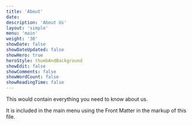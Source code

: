 ```yaml
---
title: 'About'
date: 
description: 'About Us'
layout: 'simple'
menu: 'main'
weight: '30'
showDate: false
showDateUpdated: false 
showHero: true
heroStyle: thumbAndBackground
showEdit: false
showComments: false
showWordCount: false
showReadingTime: false
---
```


This would contain everything you need to know about us.

It is included in the main menu using the Front Matter in the markup of this file.